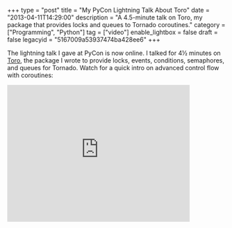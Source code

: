 +++
type = "post"
title = "My PyCon Lightning Talk About Toro"
date = "2013-04-11T14:29:00"
description = "A 4.5-minute talk on Toro, my package that provides locks and queues to Tornado coroutines."
category = ["Programming", "Python"]
tag = ["video"]
enable_lightbox = false
draft = false
legacyid = "5167009a53937474ba428ee6"
+++

<p>The lightning talk I gave at PyCon is now online. I talked for 4&#189; minutes on <a href="http://toro.readthedocs.org/en/stable/">Toro</a>, the package I wrote to provide locks, events, conditions, semaphores, and queues for Tornado. Watch for a quick intro on advanced control flow with coroutines:</p>
<iframe width="420" height="315" src="http://www.youtube.com/embed/pYZNLOKEE5I?rel=0" frameborder="0" allowfullscreen></iframe>
